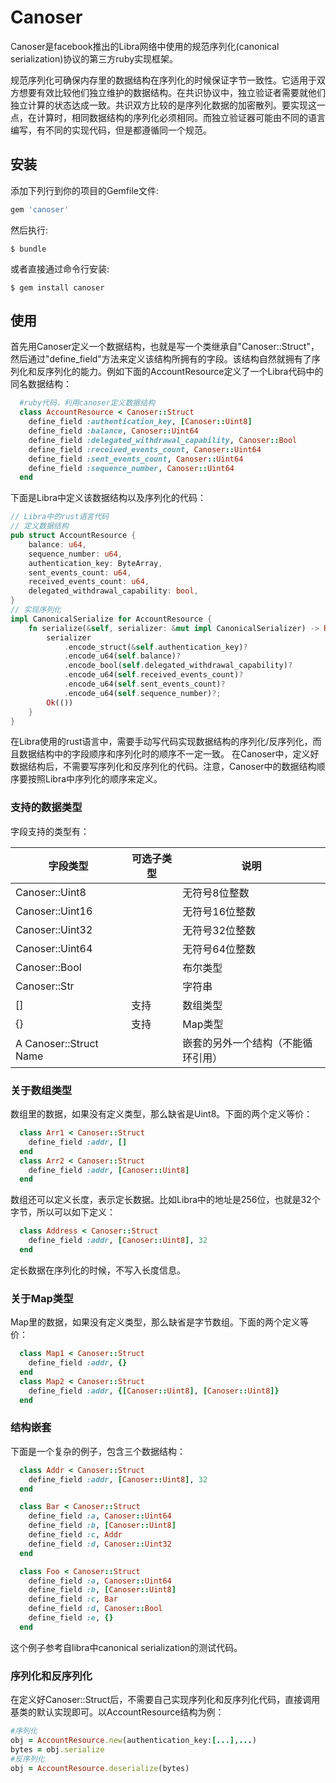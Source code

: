 # Canoser


Canoser是facebook推出的Libra网络中使用的规范序列化(canonical serialization)协议的第三方ruby实现框架。

规范序列化可确保内存里的数据结构在序列化的时候保证字节一致性。它适用于双方想要有效比较他们独立维护的数据结构。在共识协议中，独立验证者需要就他们独立计算的状态达成一致。共识双方比较的是序列化数据的加密散列。要实现这一点，在计算时，相同数据结构的序列化必须相同。而独立验证器可能由不同的语言编写，有不同的实现代码，但是都遵循同一个规范。


## 安装

添加下列行到你的项目的Gemfile文件:

```ruby
gem 'canoser'
```

然后执行:

    $ bundle

或者直接通过命令行安装:

    $ gem install canoser

## 使用

首先用Canoser定义一个数据结构，也就是写一个类继承自"Canoser::Struct"，然后通过"define_field"方法来定义该结构所拥有的字段。该结构自然就拥有了序列化和反序列化的能力。例如下面的AccountResource定义了一个Libra代码中的同名数据结构：
```ruby
  #ruby代码，利用canoser定义数据结构
  class AccountResource < Canoser::Struct
  	define_field :authentication_key, [Canoser::Uint8]
  	define_field :balance, Canoser::Uint64
  	define_field :delegated_withdrawal_capability, Canoser::Bool
  	define_field :received_events_count, Canoser::Uint64
  	define_field :sent_events_count, Canoser::Uint64
  	define_field :sequence_number, Canoser::Uint64
  end
```

下面是Libra中定义该数据结构以及序列化的代码：
```rust
// Libra中的rust语言代码
// 定义数据结构
pub struct AccountResource {
    balance: u64,
    sequence_number: u64,
    authentication_key: ByteArray,
    sent_events_count: u64,
    received_events_count: u64,
    delegated_withdrawal_capability: bool,
}
// 实现序列化
impl CanonicalSerialize for AccountResource {
    fn serialize(&self, serializer: &mut impl CanonicalSerializer) -> Result<()> {
        serializer
            .encode_struct(&self.authentication_key)?
            .encode_u64(self.balance)?
            .encode_bool(self.delegated_withdrawal_capability)?
            .encode_u64(self.received_events_count)?
            .encode_u64(self.sent_events_count)?
            .encode_u64(self.sequence_number)?;
        Ok(())
    }
}
```
在Libra使用的rust语言中，需要手动写代码实现数据结构的序列化/反序列化，而且数据结构中的字段顺序和序列化时的顺序不一定一致。
在Canoser中，定义好数据结构后，不需要写序列化和反序列化的代码。注意，Canoser中的数据结构顺序要按照Libra中序列化的顺序来定义。

### 支持的数据类型

字段支持的类型有：

| 字段类型 | 可选子类型 | 说明 |
| ------ | ------ | ------ |
| Canoser::Uint8 |  | 无符号8位整数 |
| Canoser::Uint16 |  | 无符号16位整数 |
| Canoser::Uint32 |  | 无符号32位整数 |
| Canoser::Uint64 |  | 无符号64位整数 |
| Canoser::Bool |  | 布尔类型 |
| Canoser::Str |  | 字符串 |
| [] | 支持 | 数组类型 |
| {} | 支持 |  Map类型 |
| A Canoser::Struct Name |  | 嵌套的另外一个结构（不能循环引用） |

### 关于数组类型
数组里的数据，如果没有定义类型，那么缺省是Uint8。下面的两个定义等价：
```ruby
  class Arr1 < Canoser::Struct
    define_field :addr, []
  end
  class Arr2 < Canoser::Struct
    define_field :addr, [Canoser::Uint8]
  end  
```  
数组还可以定义长度，表示定长数据。比如Libra中的地址是256位，也就是32个字节，所以可以如下定义：
```ruby
  class Address < Canoser::Struct
    define_field :addr, [Canoser::Uint8], 32
  end  
```  
定长数据在序列化的时候，不写入长度信息。

### 关于Map类型
Map里的数据，如果没有定义类型，那么缺省是字节数组。下面的两个定义等价：
```ruby
  class Map1 < Canoser::Struct
    define_field :addr, {}
  end
  class Map2 < Canoser::Struct
    define_field :addr, {[Canoser::Uint8], [Canoser::Uint8]}
  end  
```  

### 结构嵌套
下面是一个复杂的例子，包含三个数据结构：
```ruby
  class Addr < Canoser::Struct
    define_field :addr, [Canoser::Uint8], 32
  end

  class Bar < Canoser::Struct
    define_field :a, Canoser::Uint64
    define_field :b, [Canoser::Uint8]
    define_field :c, Addr
    define_field :d, Canoser::Uint32
  end

  class Foo < Canoser::Struct
    define_field :a, Canoser::Uint64
    define_field :b, [Canoser::Uint8]
    define_field :c, Bar
    define_field :d, Canoser::Bool
    define_field :e, {}
  end
```
这个例子参考自libra中canonical serialization的测试代码。

### 序列化和反序列化
在定义好Canoser::Struct后，不需要自己实现序列化和反序列化代码，直接调用基类的默认实现即可。以AccountResource结构为例：
```ruby
#序列化
obj = AccountResource.new(authentication_key:[...],...)
bytes = obj.serialize
#反序列化
obj = AccountResource.deserialize(bytes)
```

